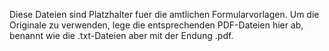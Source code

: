 Diese Dateien sind Platzhalter fuer die amtlichen Formularvorlagen.
Um die Originale zu verwenden, lege die entsprechenden PDF-Dateien hier ab,
benannt wie die .txt-Dateien aber mit der Endung .pdf.
